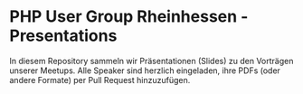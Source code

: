 # PHP User Group Rheinhessen - Presentations

In diesem Repository sammeln wir Präsentationen (Slides) zu den Vorträgen unserer Meetups. Alle Speaker sind herzlich eingeladen, ihre PDFs (oder andere Formate) per Pull Request hinzuzufügen.